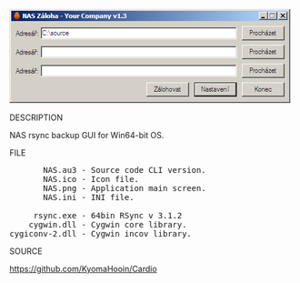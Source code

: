
![NAS](https://github.com/KyomaHooin/Cardio/raw/master/NAS/NAS.png "screenshot")

DESCRIPTION

NAS rsync backup GUI for Win64-bit OS.

FILE
<pre>
       NAS.au3 - Source code CLI version.
       NAS.ico - Icon file.
       NAS.png - Application main screen.
       NAS.ini - INI file.

     rsync.exe - 64bin RSync v 3.1.2
    cygwin.dll - Cygwin core library.
cygiconv-2.dll - Cygwin incov library.
</pre>
SOURCE

https://github.com/KyomaHooin/Cardio

